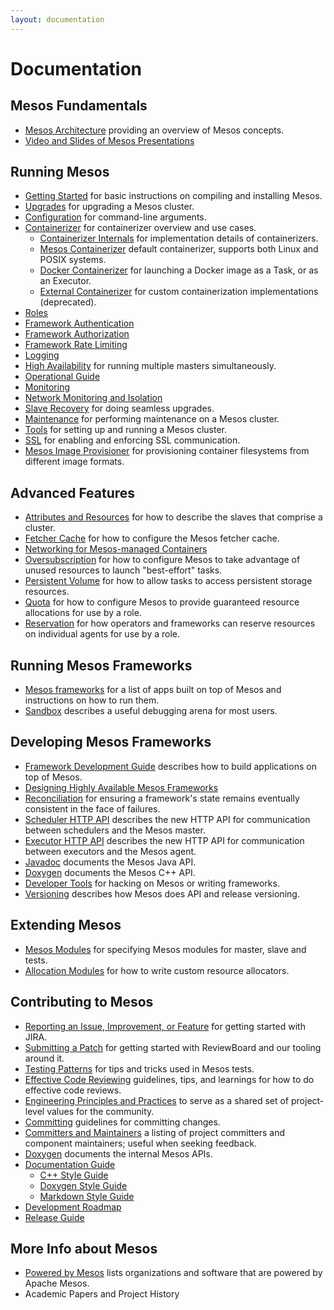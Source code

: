 ```yaml
---
layout: documentation
---
```


# Documentation

## Mesos Fundamentals

* [Mesos Architecture](/documentation/latest/architecture/) providing an overview of Mesos concepts.
* [Video and Slides of Mesos Presentations](/documentation/latest/presentations/)

## Running Mesos

* [Getting Started](/documentation/latest/getting-started/) for basic instructions on compiling and installing Mesos.
* [Upgrades](/documentation/latest/upgrades/) for upgrading a Mesos cluster.
* [Configuration](/documentation/latest/configuration/) for command-line arguments.
* [Containerizer](/documentation/latest/containerizer/) for containerizer overview and use cases.
  * [Containerizer Internals](/documentation/latest/containerizer-internals/) for implementation details of containerizers.
  * [Mesos Containerizer](/documentation/latest/mesos-containerizer/) default containerizer, supports both Linux and POSIX systems.
  * [Docker Containerizer](/documentation/latest/docker-containerizer/) for launching a Docker image as a Task, or as an Executor.
  * [External Containerizer](/documentation/latest/external-containerizer/) for custom containerization implementations (deprecated).
* [Roles](/documentation/latest/roles/)
* [Framework Authentication](/documentation/latest/authentication/)
* [Framework Authorization](/documentation/latest/authorization/)
* [Framework Rate Limiting](/documentation/latest/framework-rate-limiting/)
* [Logging](/documentation/latest/logging/)
* [High Availability](/documentation/latest/high-availability/) for running multiple masters simultaneously.
* [Operational Guide](/documentation/latest/operational-guide/)
* [Monitoring](/documentation/latest/monitoring/)
* [Network Monitoring and Isolation](/documentation/latest/network-monitoring/)
* [Slave Recovery](/documentation/latest/slave-recovery/) for doing seamless upgrades.
* [Maintenance](/documentation/latest/maintenance/) for performing maintenance on a Mesos cluster.
* [Tools](/documentation/latest/tools/) for setting up and running a Mesos cluster.
* [SSL](/documentation/latest/ssl/) for enabling and enforcing SSL communication.
* [Mesos Image Provisioner](/documentation/latest/mesos-provisioner/) for provisioning container filesystems from different image formats.

## Advanced Features

* [Attributes and Resources](/documentation/latest/attributes-resources/) for how to describe the slaves that comprise a cluster.
* [Fetcher Cache](/documentation/latest/fetcher/) for how to configure the Mesos fetcher cache.
* [Networking for Mesos-managed Containers](/documentation/latest/networking-for-mesos-managed-containers/)
* [Oversubscription](/documentation/latest/oversubscription/) for how to configure Mesos to take advantage of unused resources to launch "best-effort" tasks.
* [Persistent Volume](/documentation/latest/persistent-volume/) for how to allow tasks to access persistent storage resources.
* [Quota](/documentation/latest/quota/) for how to configure Mesos to provide guaranteed resource allocations for use by a role.
* [Reservation](/documentation/latest/reservation/) for how operators and frameworks can reserve resources on individual agents for use by a role.

## Running Mesos Frameworks

* [Mesos frameworks](/documentation/latest/frameworks/) for a list of apps built on top of Mesos and instructions on how to run them.
* [Sandbox](/documentation/latest/sandbox/) describes a useful debugging arena for most users.

## Developing Mesos Frameworks

* [Framework Development Guide](/documentation/latest/app-framework-development-guide/) describes how to build applications on top of Mesos.
* [Designing Highly Available Mesos Frameworks](/documentation/latest/high-availability-framework-guide/)
* [Reconciliation](/documentation/latest/reconciliation/) for ensuring a framework's state remains eventually consistent in the face of failures.
* [Scheduler HTTP API](/documentation/latest/scheduler-http-api/) describes the new HTTP API for communication between schedulers and the Mesos master.
* [Executor HTTP API](/documentation/latest/executor-http-api/) describes the new HTTP API for communication between executors and the Mesos agent.
* [Javadoc](/api/latest/java/) documents the Mesos Java API.
* [Doxygen](/api/latest/c++/namespacemesos.html) documents the Mesos C++ API.
* [Developer Tools](/documentation/latest/tools/) for hacking on Mesos or writing frameworks.
* [Versioning](/documentation/latest/versioning/) describes how Mesos does API and release versioning.

## Extending Mesos

* [Mesos Modules](/documentation/latest/modules/) for specifying Mesos modules for master, slave and tests.
* [Allocation Modules](/documentation/latest/allocation-module/) for how to write custom resource allocators.

## Contributing to Mesos

* [Reporting an Issue, Improvement, or Feature](/documentation/latest/reporting-a-bug/) for getting started with JIRA.
* [Submitting a Patch](/documentation/latest/submitting-a-patch/) for getting started with ReviewBoard and our tooling around it.
* [Testing Patterns](/documentation/latest/testing-patterns/) for tips and tricks used in Mesos tests.
* [Effective Code Reviewing](/documentation/latest/effective-code-reviewing/) guidelines, tips, and learnings for how to do effective code reviews.
* [Engineering Principles and Practices](/documentation/latest/engineering-principles-and-practices/) to serve as a shared set of project-level values for the community.
* [Committing](/documentation/latest/committing/) guidelines for committing changes.
* [Committers and Maintainers](/documentation/latest/committers/) a listing of project committers and component maintainers; useful when seeking feedback.
* [Doxygen](/api/latest/c++/) documents the internal Mesos APIs.
* [Documentation Guide](/documentation/latest/documentation-guide/)
  * [C++ Style Guide](/documentation/latest/c++-style-guide/)
  * [Doxygen Style Guide](/documentation/latest/doxygen-style-guide/)
  * [Markdown Style Guide](/documentation/latest/markdown-style-guide/)
* [Development Roadmap](/documentation/latest/roadmap/)
* [Release Guide](/documentation/latest/release-guide/)

## More Info about Mesos

* [Powered by Mesos](/documentation/latest/powered-by-mesos/) lists organizations and software that are powered by Apache Mesos.
* Academic Papers and Project History
